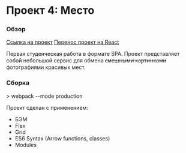 # Проект 4: Место

### Обзор

[Ссылка на проект](https://posmotrina.site/mesto/)
[Перенос проект на React](https://github.com/fl0ppat/mesto-react)

Первая студенческая работа в формате SPA. Проект представляет собой небольшой сервис для обмена ~~с̶м̶е̶ш̶н̶ы̶м̶и̶ ̶к̶а̶р̶т̶и̶н̶к̶а̶м̶и~~ фотографиями красивых мест.

<h3>Сборка</h3>
> webpack --mode production


Проект сделан с применением:

- БЭМ
- Flex
- Grid
- ES6 Syntax (Arrow functions, classes)
- Modules

